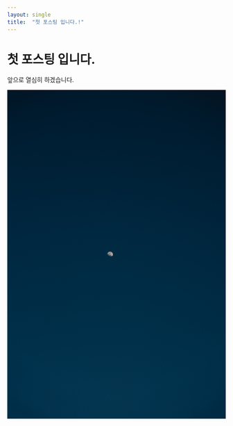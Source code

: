 ```yaml
---
layout: single
title:  "첫 포스팅 입니다.!"
---
```


# 첫 포스팅 입니다. 

앞으로 열심히 하겠습니다.



![pexels-mathilde-langevin-11843572](../images/2023-05-14-first/pexels-mathilde-langevin-11843572.jpg)
